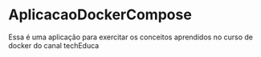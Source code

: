# AplicacaoDockerCompose
Essa é uma aplicação para exercitar os conceitos aprendidos no curso de docker do canal techEduca
